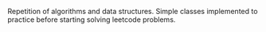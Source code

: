 Repetition of algorithms and data structures. Simple classes implemented to practice before starting solving leetcode problems. 
